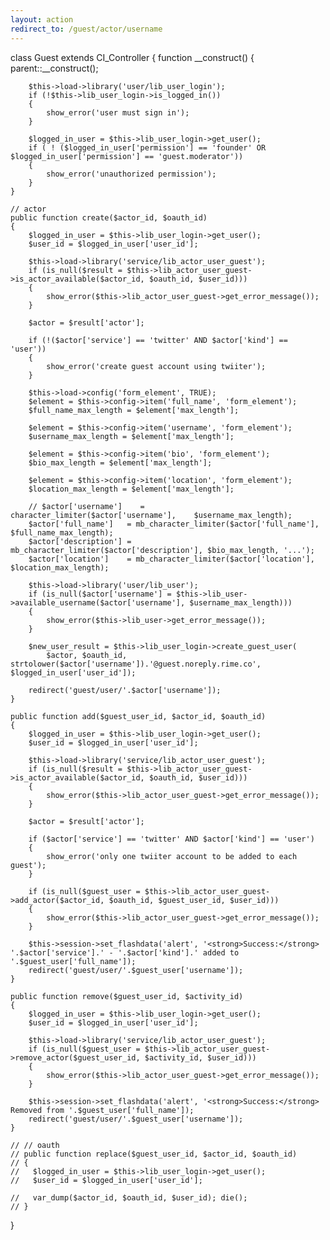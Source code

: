 ```yaml
---
layout: action
redirect_to: /guest/actor/username
---
```

class Guest extends CI_Controller
{
    function __construct()
    {
        parent::__construct();
        
        $this->load->library('user/lib_user_login');
        if (!$this->lib_user_login->is_logged_in())
        {
            show_error('user must sign in');
        }

        $logged_in_user = $this->lib_user_login->get_user();
        if ( ! ($logged_in_user['permission'] == 'founder' OR $logged_in_user['permission'] == 'guest.moderator'))
        {
            show_error('unauthorized permission');
        }
    }

    // actor
    public function create($actor_id, $oauth_id)
    {
        $logged_in_user = $this->lib_user_login->get_user();
        $user_id = $logged_in_user['user_id'];

        $this->load->library('service/lib_actor_user_guest');
        if (is_null($result = $this->lib_actor_user_guest->is_actor_available($actor_id, $oauth_id, $user_id)))
        {
            show_error($this->lib_actor_user_guest->get_error_message());
        }

        $actor = $result['actor'];

        if (!($actor['service'] == 'twitter' AND $actor['kind'] == 'user'))
        {
            show_error('create guest account using twiiter');
        }

        $this->load->config('form_element', TRUE);
        $element = $this->config->item('full_name', 'form_element');
        $full_name_max_length = $element['max_length'];

        $element = $this->config->item('username', 'form_element');
        $username_max_length = $element['max_length'];

        $element = $this->config->item('bio', 'form_element');
        $bio_max_length = $element['max_length'];

        $element = $this->config->item('location', 'form_element');
        $location_max_length = $element['max_length'];

        // $actor['username']    =    character_limiter($actor['username'],    $username_max_length);
        $actor['full_name']   = mb_character_limiter($actor['full_name'],   $full_name_max_length);
        $actor['description'] = mb_character_limiter($actor['description'], $bio_max_length, '...');
        $actor['location']    = mb_character_limiter($actor['location'],    $location_max_length);

        $this->load->library('user/lib_user');
        if (is_null($actor['username'] = $this->lib_user->available_username($actor['username'], $username_max_length)))
        {
            show_error($this->lib_user->get_error_message());
        }

        $new_user_result = $this->lib_user_login->create_guest_user(
            $actor, $oauth_id, strtolower($actor['username']).'@guest.noreply.rime.co', $logged_in_user['user_id']);

        redirect('guest/user/'.$actor['username']);
    }

    public function add($guest_user_id, $actor_id, $oauth_id)
    {
        $logged_in_user = $this->lib_user_login->get_user();
        $user_id = $logged_in_user['user_id'];

        $this->load->library('service/lib_actor_user_guest');
        if (is_null($result = $this->lib_actor_user_guest->is_actor_available($actor_id, $oauth_id, $user_id)))
        {
            show_error($this->lib_actor_user_guest->get_error_message());
        }

        $actor = $result['actor'];

        if ($actor['service'] == 'twitter' AND $actor['kind'] == 'user')
        {
            show_error('only one twiiter account to be added to each guest');
        }

        if (is_null($guest_user = $this->lib_actor_user_guest->add_actor($actor_id, $oauth_id, $guest_user_id, $user_id)))
        {
            show_error($this->lib_actor_user_guest->get_error_message());
        }

        $this->session->set_flashdata('alert', '<strong>Success:</strong> '.$actor['service'].' - '.$actor['kind'].' added to '.$guest_user['full_name']);
        redirect('guest/user/'.$guest_user['username']);
    }

    public function remove($guest_user_id, $activity_id)
    {
        $logged_in_user = $this->lib_user_login->get_user();
        $user_id = $logged_in_user['user_id'];

        $this->load->library('service/lib_actor_user_guest');
        if (is_null($guest_user = $this->lib_actor_user_guest->remove_actor($guest_user_id, $activity_id, $user_id)))
        {
            show_error($this->lib_actor_user_guest->get_error_message());
        }

        $this->session->set_flashdata('alert', '<strong>Success:</strong> Removed from '.$guest_user['full_name']);
        redirect('guest/user/'.$guest_user['username']);
    }

    // // oauth
    // public function replace($guest_user_id, $actor_id, $oauth_id)
    // {
    //   $logged_in_user = $this->lib_user_login->get_user();
    //   $user_id = $logged_in_user['user_id'];

    //   var_dump($actor_id, $oauth_id, $user_id); die();
    // }
}